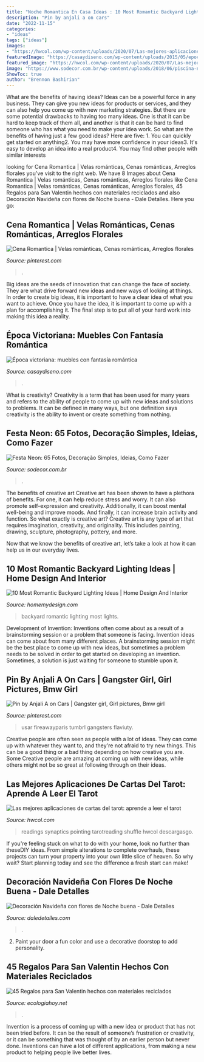 ```yaml
---
title: "Noche Romantica En Casa Ideas : 10 Most Romantic Backyard Lighting Ideas"
description: "Pin by anjali a on cars"
date: "2022-11-15"
categories:
- "ideas"
tags: ["ideas"]
images:
- "https://hwcol.com/wp-content/uploads/2020/07/Las-mejores-aplicaciones-de-cartas-del-tarot-aprende-a-leer.jpg"
featuredImage: "https://casaydiseno.com/wp-content/uploads/2015/05/epoca-victoriana-estilo-clasico-salon.jpg"
featured_image: "https://hwcol.com/wp-content/uploads/2020/07/Las-mejores-aplicaciones-de-cartas-del-tarot-aprende-a-leer.jpg"
image: "https://www.sodecor.com.br/wp-content/uploads/2018/06/piscina-neon-64.jpg"
ShowToc: true
author: "Brennon Bashirian"
---
```



What are the benefits of having ideas?
Ideas can be a powerful force in any business. They can give you new ideas for products or services, and they can also help you come up with new marketing strategies. But there are some potential drawbacks to having too many ideas. One is that it can be hard to keep track of them all, and another is that it can be hard to find someone who has what you need to make your idea work. So what are the benefits of having just a few good ideas? Here are five: 1. You can quickly get started on anything2. You may have more confidence in your ideas3. It's easy to develop an idea into a real product4. You may find other people with similar interests
	

		
looking for Cena Romantica | Velas románticas, Cenas románticas, Arreglos florales you've visit to the right web. We have 8 Images about Cena Romantica | Velas románticas, Cenas románticas, Arreglos florales like Cena Romantica | Velas románticas, Cenas románticas, Arreglos florales, 45 Regalos para San Valentin hechos con materiales reciclados and also Decoración Navideña con flores de Noche buena - Dale Detalles. Here you go:
		
    
## Cena Romantica | Velas Románticas, Cenas Románticas, Arreglos Florales

<img loading=lazy src="https://i.pinimg.com/736x/d6/77/2d/d6772ddaf60d9a622b3811a6d07633d0.jpg" onerror="this.onerror=null;this.src='https://tse3.mm.bing.net/th?id=OIP.YAaIRhG2qZjfWUTvBURrrAHaJ3&amp;pid=15.1';" alt="Cena Romantica | Velas románticas, Cenas románticas, Arreglos florales">

_Source: pinterest.com_

>. 

	

Big ideas are the seeds of innovation that can change the face of society. They are what drive forward new ideas and new ways of looking at things. In order to create big ideas, it is important to have a clear idea of what you want to achieve. Once you have the idea, it is important to come up with a plan for accomplishing it. The final step is to put all of your hard work into making this idea a reality.

    
## Época Victoriana: Muebles Con Fantasía Romántica

<img loading=lazy src="https://casaydiseno.com/wp-content/uploads/2015/05/epoca-victoriana-estilo-clasico-salon.jpg" onerror="this.onerror=null;this.src='https://tse1.mm.bing.net/th?id=OIP.UdMPOudA6H7tbwmq1w1DKAHaE3&amp;pid=15.1';" alt="Época victoriana: muebles con fantasía romántica">

_Source: casaydiseno.com_

>. 

	

What is creativity?
Creativity is a term that has been used for many years and refers to the ability of people to come up with new ideas and solutions to problems. It can be defined in many ways, but one definition says creativity is the ability to invent or create something from nothing.

    
## Festa Neon: 65 Fotos, Decoração Simples, Ideias, Como Fazer

<img loading=lazy src="https://www.sodecor.com.br/wp-content/uploads/2018/06/piscina-neon-64.jpg" onerror="this.onerror=null;this.src='https://tse3.mm.bing.net/th?id=OIP.8ADEeNncmierENnd0r0-hwHaJ4&amp;pid=15.1';" alt="Festa Neon: 65 Fotos, Decoração Simples, Ideias, Como Fazer">

_Source: sodecor.com.br_

>. 

	

The benefits of creative art
Creative art has been shown to have a plethora of benefits. For one, it can help reduce stress and worry. It can also promote self-expression and creativity. Additionally, it can boost mental well-being and improve moods. And finally, it can increase brain activity and function.
So what exactly is creative art? Creative art is any type of art that requires imagination, creativity, and originality. This includes painting, drawing, sculpture, photography, pottery, and more.

Now that we know the benefits of creative art, let’s take a look at how it can help us in our everyday lives.

    
## 10 Most Romantic Backyard Lighting Ideas | Home Design And Interior

<img loading=lazy src="http://homemydesign.com/wp-content/uploads/2015/08/simple-romantic-backyard-lights.jpg" onerror="this.onerror=null;this.src='https://tse1.mm.bing.net/th?id=OIP.eN_i2j2PJVGcVX-EOF-eowHaLE&amp;pid=15.1';" alt="10 Most Romantic Backyard Lighting Ideas | Home Design And Interior">

_Source: homemydesign.com_

>backyard romantic lighting most lights. 

	

Development of Invention: Inventions often come about as a result of a brainstorming session or a problem that someone is facing.
Invention ideas can come about from many different places. A brainstorming session might be the best place to come up with new ideas, but sometimes a problem needs to be solved in order to get started on developing an invention. Sometimes, a solution is just waiting for someone to stumble upon it.

    
## Pin By Anjali A On Cars | Gangster Girl, Girl Pictures, Bmw Girl

<img loading=lazy src="https://i.pinimg.com/736x/41/4d/70/414d707b10e41f9587c68adbe74a84df--gangster-girl-gangsters.jpg" onerror="this.onerror=null;this.src='https://tse4.mm.bing.net/th?id=OIP.xyZTBUPrW-G0DCI1PZ-wQwHaJ5&amp;pid=15.1';" alt="Pin by Anjali A on Cars | Gangster girl, Girl pictures, Bmw girl">

_Source: pinterest.com_

>usar fireawayparis tumbrl gangsters flaviuty. 

	

Creative people are often seen as people with a lot of ideas. They can come up with whatever they want to, and they're not afraid to try new things. This can be a good thing or a bad thing depending on how creative you are. Some Creative people are amazing at coming up with new ideas, while others might not be so great at following through on their ideas.

    
## Las Mejores Aplicaciones De Cartas Del Tarot: Aprende A Leer El Tarot

<img loading=lazy src="https://hwcol.com/wp-content/uploads/2020/07/Las-mejores-aplicaciones-de-cartas-del-tarot-aprende-a-leer.jpg" onerror="this.onerror=null;this.src='https://tse3.mm.bing.net/th?id=OIP.1JAkB1E-Qmr3EiUzAfetEQHaD4&amp;pid=15.1';" alt="Las mejores aplicaciones de cartas del tarot: aprende a leer el tarot">

_Source: hwcol.com_

>readings synaptics pointing tarotreading shuffle hwcol descargasgo. 

	

If you're feeling stuck on what to do with your home, look no further than theseDIY ideas. From simple alterations to complete overhauls, these projects can turn your property into your own little slice of heaven. So why wait? Start planning today and see the difference a fresh start can make!

    
## Decoración Navideña Con Flores De Noche Buena - Dale Detalles

<img loading=lazy src="https://i1.wp.com/www.daledetalles.com/wp-content/uploads/2016/08/26.jpg" onerror="this.onerror=null;this.src='https://tse3.mm.bing.net/th?id=OIP.YquoQdaMYmuNtRJrYLpXVQHaNH&amp;pid=15.1';" alt="Decoración Navideña con flores de Noche buena - Dale Detalles">

_Source: daledetalles.com_

>. 

	

2. Paint your door a fun color and use a decorative doorstop to add personality.

    
## 45 Regalos Para San Valentin Hechos Con Materiales Reciclados

<img loading=lazy src="https://ecologiahoy.net/wp-content/uploads/2017/01/2kzT_900.jpg" onerror="this.onerror=null;this.src='https://tse4.mm.bing.net/th?id=OIP.U6CZvttG2wdDKnz4E5xWIgHaFj&amp;pid=15.1';" alt="45 Regalos para San Valentin hechos con materiales reciclados">

_Source: ecologiahoy.net_

>. 

	

Invention is a process of coming up with a new idea or product that has not been tried before. It can be the result of someone’s frustration or creativity, or it can be something that was thought of by an earlier person but never done. Inventions can have a lot of different applications, from making a new product to helping people live better lives.

